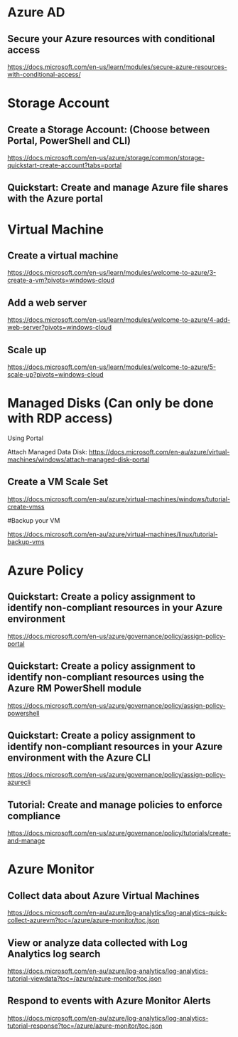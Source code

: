 # Azure AD 
## Secure your Azure resources with conditional access

https://docs.microsoft.com/en-us/learn/modules/secure-azure-resources-with-conditional-access/


# Storage Account 

## Create a Storage Account: (Choose between Portal, PowerShell and CLI)
 https://docs.microsoft.com/en-us/azure/storage/common/storage-quickstart-create-account?tabs=portal

## Quickstart: Create and manage Azure file shares with the Azure portal

# Virtual Machine

## Create a virtual machine

https://docs.microsoft.com/en-us/learn/modules/welcome-to-azure/3-create-a-vm?pivots=windows-cloud

## Add a web server

https://docs.microsoft.com/en-us/learn/modules/welcome-to-azure/4-add-web-server?pivots=windows-cloud

## Scale up

https://docs.microsoft.com/en-us/learn/modules/welcome-to-azure/5-scale-up?pivots=windows-cloud

# Managed Disks (Can only be done with RDP access)
Using Portal

Attach Managed Data Disk: https://docs.microsoft.com/en-au/azure/virtual-machines/windows/attach-managed-disk-portal

## Create a VM Scale Set
 https://docs.microsoft.com/en-au/azure/virtual-machines/windows/tutorial-create-vmss

#Backup your VM

https://docs.microsoft.com/en-au/azure/virtual-machines/linux/tutorial-backup-vms

# Azure Policy

## Quickstart: Create a policy assignment to identify non-compliant resources in your Azure environment
https://docs.microsoft.com/en-us/azure/governance/policy/assign-policy-portal

## Quickstart: Create a policy assignment to identify non-compliant resources using the Azure RM PowerShell module
https://docs.microsoft.com/en-us/azure/governance/policy/assign-policy-powershell

## Quickstart: Create a policy assignment to identify non-compliant resources in your Azure environment with the Azure CLI
https://docs.microsoft.com/en-us/azure/governance/policy/assign-policy-azurecli

## Tutorial: Create and manage policies to enforce compliance
https://docs.microsoft.com/en-us/azure/governance/policy/tutorials/create-and-manage


# Azure Monitor

## Collect data about Azure Virtual Machines
https://docs.microsoft.com/en-au/azure/log-analytics/log-analytics-quick-collect-azurevm?toc=/azure/azure-monitor/toc.json

## View or analyze data collected with Log Analytics log search
https://docs.microsoft.com/en-au/azure/log-analytics/log-analytics-tutorial-viewdata?toc=/azure/azure-monitor/toc.json

## Respond to events with Azure Monitor Alerts
https://docs.microsoft.com/en-au/azure/log-analytics/log-analytics-tutorial-response?toc=/azure/azure-monitor/toc.json
